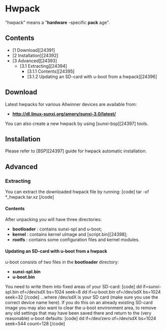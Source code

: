 # Hwpack
"hwpack" means a "**hardware** -specific **pack** age". 
## Contents
  * [1 Download][24391]
  * [2 Installation][24392]
  * [3 Advanced][24393]
    * [3.1 Extracting][24394]
      * [3.1.1 Contents][24395]
      * [3.1.2 Updating an SD-card with u-boot from a hwpack][24396]

## Download
Latest hwpacks for various Allwinner devices are available from: 
  * **<http://dl.linux-sunxi.org/amery/sunxi-3.0/latest/>**

You can also create a new hwpack by using [sunxi-bsp][24397] tools. 
## Installation
Please refer to [BSP][24397] guide for hwpack automatic installation. 
## Advanced
### Extracting
You can extract the downloaded hwpack file by running: 
[code] 
    tar -xf *_hwpack.tar.xz
[/code]
#### Contents
After unpacking you will have three directories: 
  * **bootloader** : contains sunxi-spl and u-boot;
  * **kernel** : contains kernel uImage and [script.bin][24398];
  * **rootfs** : contains some configuration files and kernel modules.

#### Updating an SD-card with u-boot from a hwpack
u-boot consists of two files in the **bootloader** directory: 
  * **sunxi-spl.bin**
  * **u-boot.bin**

You need to write them into fixed areas of your SD-card: 
[code] 
    dd if=sunxi-spl.bin of=/dev/sdX bs=1024 seek=8
    dd if=u-boot.bin of=/dev/sdX bs=1024 seek=32
[/code]
...where /dev/sdX is your SD card (make sure you use the correct device name here). 
If you do this on an already existing SD-card image you may also want to clear the u-boot environment area, to remove any old settings that may have been saved there and return to the (very reasonable) u-boot defaults: 
[code] 
    dd if=/dev/zero of=/dev/sdX bs=1024 seek=544 count=128
[/code]
